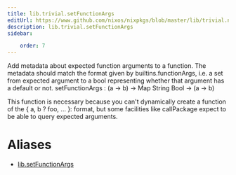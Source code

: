 ```yaml
---
title: lib.trivial.setFunctionArgs
editUrl: https://www.github.com/nixos/nixpkgs/blob/master/lib/trivial.nix#L576C21
description: lib.trivial.setFunctionArgs
sidebar:

    order: 7
---
```


Add metadata about expected function arguments to a function.
The metadata should match the format given by
builtins.functionArgs, i.e. a set from expected argument to a bool
representing whether that argument has a default or not.
setFunctionArgs : (a → b) → Map String Bool → (a → b)

This function is necessary because you can't dynamically create a
function of the { a, b ? foo, ... }: format, but some facilities
like callPackage expect to be able to query expected arguments.


# Aliases

- [lib.setFunctionArgs](./reference/lib/lib-setFunctionArgs)


